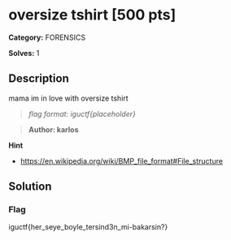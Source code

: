 # oversize tshirt [500 pts]

**Category:** FORENSICS

**Solves:** 1

## Description
mama im in love with oversize tshirt

>*flag format: iguctf{placeholder}*

>**Author: karlos**

**Hint**
* https://en.wikipedia.org/wiki/BMP_file_format#File_structure

## Solution

### Flag
iguctf{her_seye_boyle_tersind3n_mi-bakarsin?}
